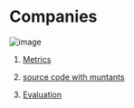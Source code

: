 # Companies

![image](https://raw.githubusercontent.com/fischerJF/Community-wide-Dataset-of-Configurable-Systems/master/featureModel/companies.JPG)

1. [Metrics](https://github.com/fischerJF/Community-wide-Dataset-of-Configurable-Systems/blob/master/metrics/companies.csv)
 
2. [source code with muntants](https://github.com/fischerJF/Community-wide-Dataset-of-Configurable-Systems/tree/master/dataset_with_mutant/companies)

3. [Evaluation](https://github.com/fischerJF/Community-wide-Dataset-of-Configurable-Systems/tree/master/workspace_IncLing/companies)

